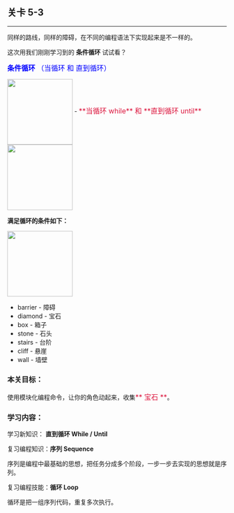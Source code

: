 ## 关卡 5-3

------
同样的路线，同样的障碍，在不同的编程语法下实现起来是不一样的。

这次用我们刚刚学习到的 **条件循环** 试试看？

<font color=#0000FF size=3>**条件循环** （当循环 和 直到循环）</font>

<img src="./scene/image/while_until.png" width = "150" alt="" align=center />
 - <font color=#DC143C size=3>**当循环 while** 和 **直到循环 until**</font>

<img src="./scene/image/while_until_list.png" width = "150" alt="" align=center />
 
**满足循环的条件如下：**

<img src="./scene/image/while_until_condition_list.png" width = "150" alt="" align=center />

 - barrier - 障碍
 - diamond - 宝石
 - box     - 箱子
 - stone   - 石头
 - stairs  - 台阶
 - cliff   - 悬崖
 - wall    - 墙壁

### 本关目标：
使用模块化编程命令，让你的角色动起来，收集<font color=#DC143C size=3>** 宝石 **</font>。

### 学习内容：
学习新知识： **直到循环 While / Until**

复习编程知识：**序列 Sequence**

序列是编程中最基础的思想，把任务分成多个阶段，一步一步去实现的思想就是序列。

复习编程技能：**循环 Loop**

循环是把一组序列代码，重复多次执行。
